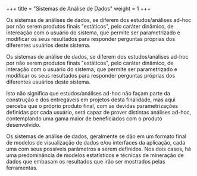 +++
title = "Sistemas de Análise de Dados"
weight = 1
+++

 Os sistemas de análises de dados, se diferem dos estudos/análises ad-hoc por não serem produtos finais "estáticos", pelo caráter dinâmico, de intereação com o usuário do sistema, que permite ser parametrizado e modificar os seus resultados para responder perguntas próprias dos diferentes usuários deste sistema.

<!--more-->

Os sistemas de análise de dados, se diferem dos estudos/análises ad-hoc por não serem produtos finais "estáticos", pelo caráter dinâmico, de interação com o usuário do sistema, que permite ser parametrizado e modificar os seus resultados para responder perguntas próprias dos diferentes usuários deste sistema.

Isto não significa que estudos/análises ad-hoc não façam parte da construção e dos entregáveis em projetos desta finalidade, mas aqui perceba que o próprio produto final, com as devidas parametrizações definidas por cada usuário, será capaz de prover distintas análises ad-hoc, contemplando uma gama maior de beneficiados com o produto desenvolvido.

Os sistemas de análise de dados, geralmente se dão em um formato final de modelos de visualização de dados e/ou interfaces da aplicação, cada uma com seus possíveis parâmetros a serem definidos. Nos dois casos, há uma predominância de modelos estatísticos e técnicas de mineração de dados que embasam os resultados que irão ser mostrados pelas ferramentas.
